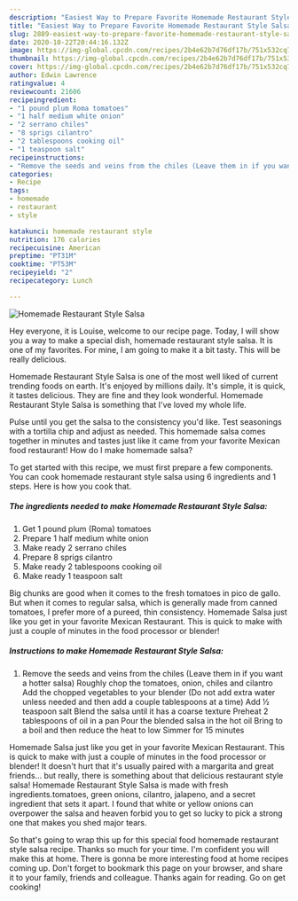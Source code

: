 ```yaml
---
description: "Easiest Way to Prepare Favorite Homemade Restaurant Style Salsa"
title: "Easiest Way to Prepare Favorite Homemade Restaurant Style Salsa"
slug: 2889-easiest-way-to-prepare-favorite-homemade-restaurant-style-salsa
date: 2020-10-22T20:44:16.132Z
image: https://img-global.cpcdn.com/recipes/2b4e62b7d76df17b/751x532cq70/homemade-restaurant-style-salsa-recipe-main-photo.jpg
thumbnail: https://img-global.cpcdn.com/recipes/2b4e62b7d76df17b/751x532cq70/homemade-restaurant-style-salsa-recipe-main-photo.jpg
cover: https://img-global.cpcdn.com/recipes/2b4e62b7d76df17b/751x532cq70/homemade-restaurant-style-salsa-recipe-main-photo.jpg
author: Edwin Lawrence
ratingvalue: 4
reviewcount: 21606
recipeingredient:
- "1 pound plum Roma tomatoes"
- "1 half medium white onion"
- "2 serrano chiles"
- "8 sprigs cilantro"
- "2 tablespoons cooking oil"
- "1 teaspoon salt"
recipeinstructions:
- "Remove the seeds and veins from the chiles (Leave them in if you want a hotter salsa) Roughly chop the tomatoes, onion, chiles and cilantro Add the chopped vegetables to your blender (Do not add extra water unless needed and then add a couple tablespoons at a time) Add ½ teaspoon salt Blend the salsa until it has a coarse texture Preheat 2 tablespoons of oil in a pan Pour the blended salsa in the hot oil Bring to a boil and then reduce the heat to low Simmer for 15 minutes"
categories:
- Recipe
tags:
- homemade
- restaurant
- style

katakunci: homemade restaurant style 
nutrition: 176 calories
recipecuisine: American
preptime: "PT31M"
cooktime: "PT53M"
recipeyield: "2"
recipecategory: Lunch

---
```



![Homemade Restaurant Style Salsa](https://img-global.cpcdn.com/recipes/2b4e62b7d76df17b/751x532cq70/homemade-restaurant-style-salsa-recipe-main-photo.jpg)

Hey everyone, it is Louise, welcome to our recipe page. Today, I will show you a way to make a special dish, homemade restaurant style salsa. It is one of my favorites. For mine, I am going to make it a bit tasty. This will be really delicious.

Homemade Restaurant Style Salsa is one of the most well liked of current trending foods on earth. It's enjoyed by millions daily. It's simple, it is quick, it tastes delicious. They are fine and they look wonderful. Homemade Restaurant Style Salsa is something that I've loved my whole life.

Pulse until you get the salsa to the consistency you&#39;d like. Test seasonings with a tortilla chip and adjust as needed. This homemade salsa comes together in minutes and tastes just like it came from your favorite Mexican food restaurant! How do I make homemade salsa?


To get started with this recipe, we must first prepare a few components. You can cook homemade restaurant style salsa using 6 ingredients and 1 steps. Here is how you cook that.

<!--inarticleads1-->

##### The ingredients needed to make Homemade Restaurant Style Salsa:

1. Get 1 pound plum (Roma) tomatoes
1. Prepare 1 half medium white onion
1. Make ready 2 serrano chiles
1. Prepare 8 sprigs cilantro
1. Make ready 2 tablespoons cooking oil
1. Make ready 1 teaspoon salt


Big chunks are good when it comes to the fresh tomatoes in pico de gallo. But when it comes to regular salsa, which is generally made from canned tomatoes, I prefer more of a pureed, thin consistency. Homemade Salsa just like you get in your favorite Mexican Restaurant. This is quick to make with just a couple of minutes in the food processor or blender! 

<!--inarticleads2-->

##### Instructions to make Homemade Restaurant Style Salsa:

1. Remove the seeds and veins from the chiles (Leave them in if you want a hotter salsa) Roughly chop the tomatoes, onion, chiles and cilantro Add the chopped vegetables to your blender (Do not add extra water unless needed and then add a couple tablespoons at a time) Add ½ teaspoon salt Blend the salsa until it has a coarse texture Preheat 2 tablespoons of oil in a pan Pour the blended salsa in the hot oil Bring to a boil and then reduce the heat to low Simmer for 15 minutes


Homemade Salsa just like you get in your favorite Mexican Restaurant. This is quick to make with just a couple of minutes in the food processor or blender! It doesn&#39;t hurt that it&#39;s usually paired with a margarita and great friends… but really, there is something about that delicious restaurant style salsa! Homemade Restaurant Style Salsa is made with fresh ingredients.tomatoes, green onions, cilantro, jalapeno, and a secret ingredient that sets it apart. I found that white or yellow onions can overpower the salsa and heaven forbid you to get so lucky to pick a strong one that makes you shed major tears. 

So that's going to wrap this up for this special food homemade restaurant style salsa recipe. Thanks so much for your time. I'm confident you will make this at home. There is gonna be more interesting food at home recipes coming up. Don't forget to bookmark this page on your browser, and share it to your family, friends and colleague. Thanks again for reading. Go on get cooking!
